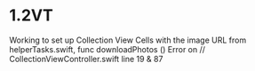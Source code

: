 # 1.2VT
Working to set up Collection View Cells with the image URL from  helperTasks.swift, func downloadPhotos () 
Error on //  CollectionViewController.swift line 19 & 87
